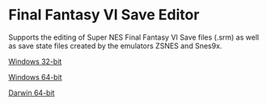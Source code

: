 # Final Fantasy VI Save Editor

Supports the editing of Super NES Final Fantasy VI Save files (.srm) as well as save state files created by the emulators ZSNES and Snes9x. 

[Windows 32-bit](https://github.com/KiameV/final-fantasy-vi-save-editor/releases/download/1.0.0/final-fantasy-vi-save-editor-windows-4.0-386.exe)

[Windows 64-bit](https://github.com/KiameV/final-fantasy-vi-save-editor/releases/download/1.0.0/final-fantasy-vi-save-editor-windows-4.0-amd64.exe)

[Darwin 64-bit](https://github.com/KiameV/final-fantasy-vi-save-editor/releases/download/1.0.0/final-fantasy-vi-save-editor-darwin-10.16-amd64)
